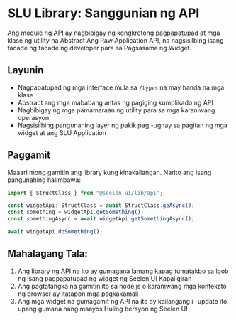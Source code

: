 # **SLU Library: Sanggunian ng API**

Ang module ng API ay nagbibigay ng kongkretong pagpapatupad at mga klase ng
utility na Abstract Ang Raw Application API, na nagsisilbing isang facade ng
facade ng developer para sa Pagsasama ng Widget.

## **Layunin**

- Nagpapatupad ng mga interface mula sa `/types` na may handa na mga klase
- Abstract ang mga mababang antas ng pagiging kumplikado ng API
- Nagbibigay ng mga pamamaraan ng utility para sa mga karaniwang operasyon
- Nagsisilbing pangunahing layer ng pakikipag -ugnay sa pagitan ng mga widget at
  ang SLU Application

## **Paggamit**

Maaari mong gamitin ang library kung kinakailangan. Narito ang isang pangunahing
halimbawa:

```ts
import { StructClass } from "@seelen-ui/lib/api";

const widgetApi: StructClass = await StructClass.geAsync();
const something = widgetApi.getSomething();
const somethingAsync = await widgetApi.getSomethingAsync();

await widgetApi.doSomething();
```

## **Mahalagang Tala:**

1. Ang library ng API na ito ay gumagana lamang kapag tumatakbo sa loob ng isang
   pagpapatupad ng widget ng Seelen UI Kapaligiran
2. Ang pagtatangka na gamitin ito sa node.js o karaniwang mga konteksto ng
   browser ay itatapon mga pagkakamali
3. Ang mga widget na gumagamit ng API na ito ay kailangang i -update ito upang
   gumana nang maayos Huling bersyon ng Seelen UI
